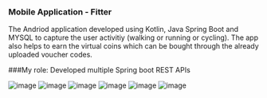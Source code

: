 ### Mobile Application - Fitter

The Andriod application developed using Kotlin, Java Spring Boot and MYSQL to capture the user activitiy (walking or running or cycling). The app also helps to earn the virtual coins which can be bought through the already uploaded voucher codes.

###My role:
Developed multiple Spring boot REST APIs

![image](https://user-images.githubusercontent.com/59464659/164519637-86490c3b-da4e-48d7-818b-ccc09c95abf8.png)
![image](https://user-images.githubusercontent.com/59464659/164521625-2cd689a0-a023-44d2-80c5-25f1ad0190fb.png)
![image](https://user-images.githubusercontent.com/59464659/164519900-6c2d9acd-9f56-400a-b8c0-dbe19bfceff7.png)
![image](https://user-images.githubusercontent.com/59464659/164519960-581c5e32-eab8-4002-bbed-a6967060340d.png)
![image](https://user-images.githubusercontent.com/59464659/164520010-7c0aeecb-789a-4a02-9fce-3a3907304991.png)
![image](https://user-images.githubusercontent.com/59464659/164520033-110569dc-bb23-47c3-beb6-605efe0d58d0.png)
